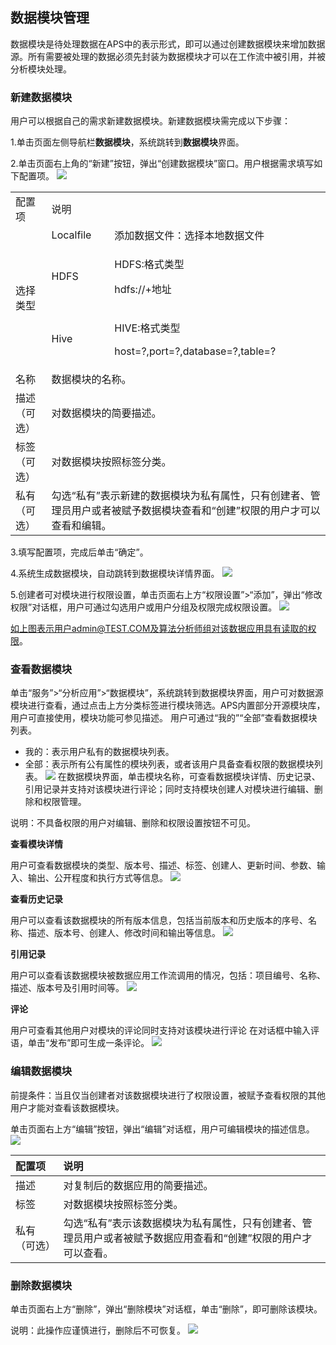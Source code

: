 ## 数据模块管理

数据模块是待处理数据在APS中的表示形式，即可以通过创建数据模块来增加数据源。所有需要被处理的数据必须先封装为数据模块才可以在工作流中被引用，并被分析模块处理。

### 新建数据模块
用户可以根据自己的需求新建数据模块。新建数据模块需完成以下步骤：

1.单击页面左侧导航栏**数据模块**，系统跳转到**数据模块**界面。

2.单击页面右上角的“新建”按钮，弹出“创建数据模块”窗口。用户根据需求填写如下配置项。
    ![](/user_guide/fig/fig_15.png)
    
  <table>
   <tr>
      <td >配置项</td>
      <td colspan="2" >说明</td>
   </tr>
   <tr>
      <td rowspan="3">选择类型</td>
      <td>Localfile</td>
      <td>添加数据文件：选择本地数据文件</td>
   </tr>
   <tr>
      <td>HDFS</td>
      <td><p>HDFS:格式类型</p><p>hdfs://+地址</p></td>
   </tr>
   <tr>
      <td>Hive</td>
      <td><p>HIVE:格式类型</p><p>host=?,port=?,database=?,table=?</p></td>
   </tr>
   <tr>
      <td>名称</td>
      <td colspan="2">数据模块的名称。</td>
   </tr>
   <tr>
      <td>描述（可选）</td>
      <td colspan="2" >对数据模块的简要描述。</td>
   </tr>
   <tr>
      <td>标签（可选）</td>
      <td colspan="2">对数据模块按照标签分类。</td>
   </tr>
   <tr>
      <td>私有（可选）</td>
      <td colspan="2">勾选“私有”表示新建的数据模块为私有属性，只有创建者、管理员用户或者被赋予数据模块查看和“创建”权限的用户才可以查看和编辑。</td>
   </tr>
</table>

3.填写配置项，完成后单击“确定”。

4.系统生成数据模块，自动跳转到数据模块详情界面。
   ![](/user_guide/fig/fig_16.png)

5.创建者可对模块进行权限设置，单击页面右上方“权限设置”>“添加”，弹出“修改权限”对话框，用户可通过勾选用户或用户分组及权限完成权限设置。
![](/user_guide/fig/fig_17.png)

如上图表示用户admin@TEST.COM及算法分析师组对该数据应用具有读取的权限。
### 查看数据模块
单击“服务”>“分析应用”>“数据模块”，系统跳转到数据模块界面，用户可对数据源模块进行查看，通过点击上方分类标签进行模块筛选。APS内置部分开源模块库，用户可直接使用，模块功能可参见描述。
用户可通过“我的”“全部”查看数据模块列表。
* 我的：表示用户私有的数据模块列表。
* 全部：表示所有公有属性的模块列表，或者该用户具备查看权限的数据模块列表。
![](/user_guide/fig/fig_18.png)
在数据模块界面，单击模块名称，可查看数据模块详情、历史记录、引用记录并支持对该模块进行评论；同时支持模块创建人对模块进行编辑、删除和权限管理。

说明：不具备权限的用户对编辑、删除和权限设置按钮不可见。

**查看模块详情**

用户可查看数据模块的类型、版本号、描述、标签、创建人、更新时间、参数、输入、输出、公开程度和执行方式等信息。
![](/user_guide/fig/fig_19.png)

**查看历史记录**

用户可以查看该数据模块的所有版本信息，包括当前版本和历史版本的序号、名称、描述、版本号、创建人、修改时间和输出等信息。
![](/user_guide/fig/fig_20.png)

**引用记录**

用户可以查看该数据模块被数据应用工作流调用的情况，包括：项目编号、名称、描述、版本号及引用时间等。
![](/user_guide/fig/fig_21.png)

**评论**

用户可查看其他用户对模块的评论同时支持对该模块进行评论
在对话框中输入评语，单击“发布”即可生成一条评论。
![](/user_guide/fig/fig_22.png)

### 编辑数据模块
前提条件：当且仅当创建者对该数据模块进行了权限设置，被赋予查看权限的其他用户才能对查看该数据模块。

单击页面右上方“编辑”按钮，弹出“编辑”对话框，用户可编辑模块的描述信息。
![](/user_guide/fig/fig_23.png)

| 配置项 | 说明 |
| :--- | :--- |
| 描述 | 对复制后的数据应用的简要描述。 |
| 标签 | 对数据模块按照标签分类。 |
| 私有（可选） | 勾选“私有”表示该数据模块为私有属性，只有创建者、管理员用户或者被赋予数据应用查看和“创建”权限的用户才可以查看。 |

### 删除数据模块
单击页面右上方“删除”，弹出“删除模块”对话框，单击“删除”，即可删除该模块。

说明：此操作应谨慎进行，删除后不可恢复。
![](/user_guide/fig/fig_24.png)

